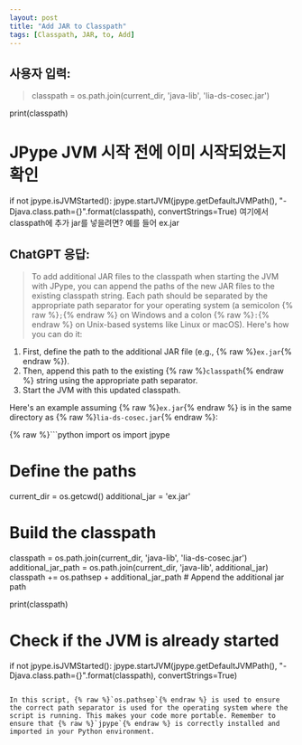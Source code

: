 ```yaml
---
layout: post
title: "Add JAR to Classpath"
tags: [Classpath, JAR, to, Add]
---
```


## 사용자 입력:
> classpath = os.path.join(current_dir, 'java-lib', 'lia-ds-cosec.jar')

print(classpath)
# JPype JVM 시작 전에 이미 시작되었는지 확인
if not jpype.isJVMStarted():
    jpype.startJVM(jpype.getDefaultJVMPath(), "-Djava.class.path={}".format(classpath), convertStrings=True)  여기에서 classpath에 추가 jar를 넣을려면? 예를 들어  ex.jar

## ChatGPT 응답:
> To add additional JAR files to the classpath when starting the JVM with JPype, you can append the paths of the new JAR files to the existing classpath string. Each path should be separated by the appropriate path separator for your operating system (a semicolon {% raw %}`;`{% endraw %} on Windows and a colon {% raw %}`:`{% endraw %} on Unix-based systems like Linux or macOS). Here's how you can do it:

1. First, define the path to the additional JAR file (e.g., {% raw %}`ex.jar`{% endraw %}). 
2. Then, append this path to the existing {% raw %}`classpath`{% endraw %} string using the appropriate path separator.
3. Start the JVM with this updated classpath.

Here's an example assuming {% raw %}`ex.jar`{% endraw %} is in the same directory as {% raw %}`lia-ds-cosec.jar`{% endraw %}:

{% raw %}```python
import os
import jpype

# Define the paths
current_dir = os.getcwd()
additional_jar = 'ex.jar'

# Build the classpath
classpath = os.path.join(current_dir, 'java-lib', 'lia-ds-cosec.jar')
additional_jar_path = os.path.join(current_dir, 'java-lib', additional_jar)
classpath += os.pathsep + additional_jar_path  # Append the additional jar path

print(classpath)

# Check if the JVM is already started
if not jpype.isJVMStarted():
    jpype.startJVM(jpype.getDefaultJVMPath(), "-Djava.class.path={}".format(classpath), convertStrings=True)
```{% endraw %}

In this script, {% raw %}`os.pathsep`{% endraw %} is used to ensure the correct path separator is used for the operating system where the script is running. This makes your code more portable. Remember to ensure that {% raw %}`jpype`{% endraw %} is correctly installed and imported in your Python environment.

